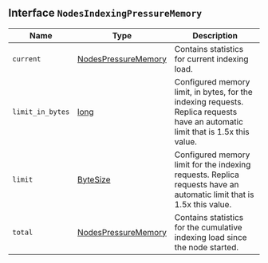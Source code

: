 ## Interface `NodesIndexingPressureMemory`

| Name | Type | Description |
| - | - | - |
| `current` | [NodesPressureMemory](./NodesPressureMemory.md) | Contains statistics for current indexing load. |
| `limit_in_bytes` | [long](./long.md) | Configured memory limit, in bytes, for the indexing requests. Replica requests have an automatic limit that is 1.5x this value. |
| `limit` | [ByteSize](./ByteSize.md) | Configured memory limit for the indexing requests. Replica requests have an automatic limit that is 1.5x this value. |
| `total` | [NodesPressureMemory](./NodesPressureMemory.md) | Contains statistics for the cumulative indexing load since the node started. |
